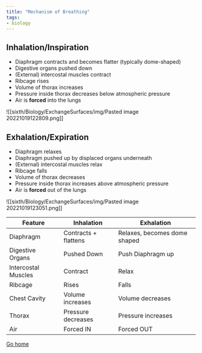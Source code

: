 ```yaml
---
title: "Mechanism of Breathing"
tags:
- biology
---
```


## Inhalation/Inspiration
- Diaphragm contracts and becomes flatter (typically dome-shaped)
- Digestive organs pushed down
- (External) intercostal muscles contract
- Ribcage rises
- Volume of thorax increases
- Pressure inside thorax decreases below atmospheric pressure
- Air is **forced** into the lungs

![[sixth/Biology/ExchangeSurfaces/img/Pasted image 20221019122809.png]]

## Exhalation/Expiration
- Diaphragm relaxes
- Diaphragm pushed up by displaced organs underneath
- (External) intercostal muscles relax
- Ribcage falls
- Volume of thorax decreases
- Pressure inside thorax increases above atmospheric pressure
- Air is **forced** out of the lungs

![[sixth/Biology/ExchangeSurfaces/img/Pasted image 20221019123051.png]]

| Feature             | Inhalation           | Exhalation                   |
|---------------------|----------------------|------------------------------|
| Diaphragm           | Contracts + flattens | Relaxes, becomes dome shaped |
| Digestive Organs    | Pushed Down          | Push Diaphragm up            |
| Intercostal Muscles | Contract             | Relax                        |
| Ribcage             | Rises                | Falls                        |
| Chest Cavity        | Volume increases     | Volume decreases             |
| Thorax              | Pressure decreases   | Pressure increases           |
| Air                 | Forced IN            | Forced OUT                   |


[Go home](/)